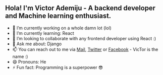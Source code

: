 ## Hola! I'm Victor Ademiju - A backend developer and Machine learning enthusiast.

- 🔭 I’m currently working on a whole damn lot (lol)
- 🌱 I’m currently learning: React
- 👯 I’m looking to collaborate with any frontend developer using React :)
- 💬 Ask me about: Django
- 📫 You can reach out to me via [Mail](mailto:ademijuvictor@gmail.com), [Twitter](https://www.twitter.com/VAdemiju) or [Facebook](https://www.facebook.com) - VicTor is the name :)
- 😄 Pronouns: He
- ⚡ Fun fact: Programming is a superpower 😎

<!--
![Github stats](https://github-readme-stats.vercel.app/api?username=VAdemiju)
-->
